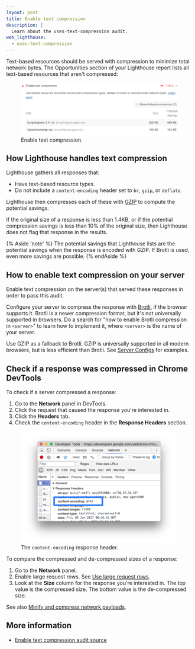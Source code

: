```yaml
---
layout: post
title: Enable text compression
description: |
  Learn about the uses-text-compression audit.
web_lighthouse:
  - uses-text-compression
---
```


Text-based resources should be served with compression
to minimize total network bytes.
The Opportunities section of your Lighthouse report lists all text-based resources
that aren't compressed:

<figure class="w-figure">
  <img class="w-screenshot w-screenshot--filled" src="uses-text-compression.png" alt="Enable text compression">
  <figcaption class="w-figcaption">
    Enable text compression.
  </figcaption>
</figure>

## How Lighthouse handles text compression

Lighthouse gathers all responses that:

* Have text-based resource types.
* Do not include a `content-encoding` header set to `br`, `gzip`, or
  `deflate`.

Lighthouse then compresses each of these with
[GZIP](https://www.gnu.org/software/gzip/) to compute the potential
savings.

If the original size of a response is less than 1.4KB, or if the
potential compression savings is less than 10% of the original size, then
Lighthouse does not flag that response in the results.

{% Aside 'note' %}
The potential savings that Lighthouse lists are the potential savings
when the response is encoded with GZIP.
If Brotli is used, even more savings are possible.
{% endAside %}

## How to enable text compression on your server

Enable text compression on the server(s) that served these responses in order to
pass this audit.

Configure your server to compress the response with [Brotli](https://opensource.googleblog.com/2015/09/introducing-brotli-new-compression.html),
if the browser
supports it.
Brotli is a newer compression format, but it's not universally
supported in browsers.
Do a search for "how to enable Brotli compression in
`<server>`" to learn how to implement it, where `<server>` is the name of
your server.

Use GZIP as a fallback to Brotli.
GZIP is universally supported in all
modern browsers, but is less efficient than Brotli.
See [Server Configs](https://github.com/h5bp/server-configs)
for examples.

## Check if a response was compressed in Chrome DevTools

To check if a server compressed a response:

1. Go to the **Network** panel in DevTools.
1. Click the request that caused the response you're interested in.
1. Click the **Headers** tab.
1. Check the `content-encoding` header in the **Response Headers** section.

<figure class="w-figure">
  <img class="w-screenshot w-screenshot--filled" src="content-encoding.svg" alt="The content-encoding response header">
  <figcaption class="w-figcaption">
    The <code>content-encoding</code> response header.
  </figcaption>
</figure>

To compare the compressed and de-compressed sizes of a response:

1. Go to the **Network** panel.
1. Enable large request rows.
See [Use large request rows](https://developers.google.com/web/tools/chrome-devtools/network/reference#request-rows).
1. Look at the **Size** column for the response you're interested in. The
   top value is the compressed size. The bottom value is the de-compressed
   size.

See also [Minify and compress network payloads](/reduce-network-payloads-using-text-compression).


## More information

- [Enable text compression audit source](https://github.com/GoogleChrome/lighthouse/blob/master/lighthouse-core/audits/byte-efficiency/uses-text-compression.js)
